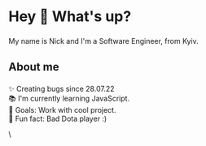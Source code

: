 <h1 align="left">Hey 👋 What's up?</h1>

###

<p align="left">My name is Nick and I'm a Software Engineer, from Kyiv.</p>

###

<h2 align="left">About me</h2>

###

<p align="left">✨ Creating bugs since 28.07.22<br>📚 I'm currently learning JavaScript.<br>🎯 Goals: Work with cool project.<br>🎲 Fun fact: Bad Dota player :)</p>\

###

